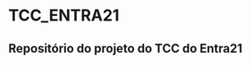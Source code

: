 # TCC_ENTRA21
Repositório do projeto do TCC do Entra21
------------------------------------------------------------------------
